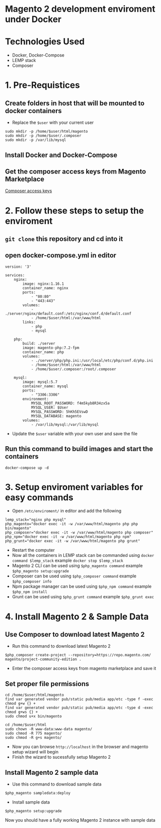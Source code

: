 # Magento 2 development enviroment under Docker

# Technologies Used
- Docker, Docker-Compose
- LEMP stack
- Composer

# 1. Pre-Requistices

## Create folders in host that will be mounted to docker containers
- Replace the `$user` with your current user

```
sudo mkdir -p /home/$user/html/magento
sudo mkdir -p /home/$user/.composer
sudo mkdir -p /var/lib/mysql
```

## Install Docker and Docker-Compose

## Get the composer access keys from Magento Marketplace
[Composer access keys](https://devdocs.magento.com/guides/v2.3/install-gde/prereq/connect-auth.html)

# 2. Follow these steps to setup the enviroment

## `git clone` this repository and cd into it

## open docker-compose.yml in editor
```
version: '3'

services:
    nginx:
        image: nginx:1.16.1
        container_name: nginx
        ports:
            - "80:80"
            - "443:443"  
        volumes:
            - ./server/nginx/default.conf:/etc/nginx/conf.d/default.conf
            - /home/$user/html:/var/www/html
        links:
            - php
            - mysql
        
    php:
        build: ./server
        image: magento-php:7.2-fpm
        container_name: php
        volumes:
            - ./server/php/php.ini:/usr/local/etc/php/conf.d/php.ini
            - /home/$user/html:/var/www/html    
            - /home/$user/.composer:/root/.composer
           
    mysql:
        image: mysql:5.7
        container_name: mysql       
        ports: 
            - "3306:3306"
        environment:
            MYSQL_ROOT_PASSWORD: f4m5kyb8R34zx5a
            MYSQL_USER: $User
            MYSQL_PASSWORD: 5hKh5EVswD
            MYSQL_DATABASE: magento
        volumes:
            - /var/lib/mysql:/var/lib/mysql

```

- Update the `$user` variable with your own user and save the file

## Run this command to build images and start the containers
```
docker-compose up -d
```

# 3. Setup enviroment variables for easy commands
- Open `/etc/enviroment/` in editor and add the following
```
lemp_stack="nginx php mysql"
php_magento="docker exec -it -w /var/www/html/magento php php bin/magento"
php_composer="docker exec -it -w /var/www/html/magento php composer"
php_npm="docker exec -it -w /var/www/html/magento php npm"
php_grunt="docker exec -it -w /var/www/html/magento php grunt"
```
- Restart the computer
- Now all the containers in LEMP stack can be commanded using `docker command $lemp_stack` example `docker stop $lemp_stack`
- Magento 2 CLI can be used using `$php_magento command` example `$php_magento setup:upgrade`
- Composer can be used using `$php_composer command` example `$php_composer info`
- Npm package manager can be used using `$php_npm command` example `$php_npm install`
- Grunt can be used using `$php_grunt command` example `$php_grunt exec`

# 4. Install Magento 2 & Sample Data

## Use Composer to download latest Magento 2
- Run this command to download latest Magento 2 
```
$php_composer create-project --repository=https://repo.magento.com/ magento/project-community-edition .

```
- Enter the composer access keys from magento marketplace and save it

## Set proper file permissions
```
cd /home/$user/html/magento
find var generated vendor pub/static pub/media app/etc -type f -exec chmod g+w {} +
find var generated vendor pub/static pub/media app/etc -type d -exec chmod g+ws {} +
sudo chmod u+x bin/magento
```

```
cd /home/$user/html
sudo chown -R www-data:www-data magento/
sudo chmod -R 775 magento/
sudo chmod -R g+s magento/
```
- Now you can browse `http://localhost` in the browser and magento setup wizard will begin
- Finish the wizard to sucessfully setup Magento 2

## Install Magento 2 sample data
- Use this command to download sample data
```
$php_magento sampledata:deploy
```
- Install sample data
```
$php_magento setup:upgrade
```
Now you should have a fully working Magento 2 instance with sample data